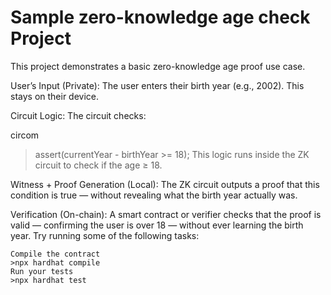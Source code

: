 # Sample zero-knowledge age check Project

This project demonstrates a basic zero-knowledge age proof use case. 

User’s Input (Private):
The user enters their birth year (e.g., 2002). This stays on their device.

Circuit Logic:
The circuit checks:

circom
>assert(currentYear - birthYear >= 18);
This logic runs inside the ZK circuit to check if the age ≥ 18.

Witness + Proof Generation (Local):
The ZK circuit outputs a proof that this condition is true — without revealing what the birth year actually was.

Verification (On-chain):
A smart contract or verifier checks that the proof is valid — confirming the user is over 18 — without ever learning the birth year.
Try running some of the following tasks:

```shell
Compile the contract
>npx hardhat compile
Run your tests
>npx hardhat test
```
